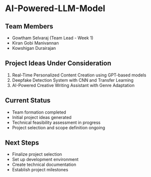 # AI-Powered-LLM-Model

## Team Members
- Gowtham Selvaraj (Team Lead - Week 1)
- Kiran Gobi Manivannan
- Kowshigan Durairajan

## Project Ideas Under Consideration
1. Real-Time Personalized Content Creation using GPT-based models
2. Deepfake Detection System with CNN and Transfer Learning
3. AI-Powered Creative Writing Assistant with Genre Adaptation

## Current Status
- Team formation completed
- Initial project ideas generated
- Technical feasibility assessment in progress
- Project selection and scope definition ongoing

## Next Steps
- Finalize project selection
- Set up development environment
- Create technical documentation
- Establish project milestones
